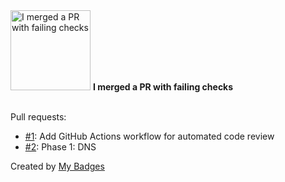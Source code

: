 <img src="https://my-badges.github.io/my-badges/this-is-fine.png" alt="I merged a PR with failing checks" title="I merged a PR with failing checks" width="128">
<strong>I merged a PR with failing checks</strong>
<br><br>

Pull requests:

- <a href="https://github.com/the-ebdm/cloud-router/pull/1">#1</a>: Add GitHub Actions workflow for automated code review
- <a href="https://github.com/the-ebdm/cloud-router/pull/2">#2</a>: Phase 1: DNS


Created by <a href="https://github.com/my-badges/my-badges">My Badges</a>